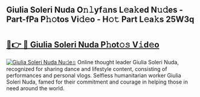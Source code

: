 ## Giulia Soleri Nuda O𝚗𝚕yf𝚊ns L𝚎a𝚔ed N𝚞𝚍es - Part-fPa P𝚑𝚘tos Vi𝚍𝚎o - H𝚘𝚝 Part L𝚎a𝚔s 25W3q

# <h2><a href="http://kfboaqe.oniu.top/?m=Giulia+Soleri+Nuda">🔗👉 🔴 Giulia Soleri Nuda P𝚑ot𝚘𝚜 V𝚒d𝚎o</a></h2>

[![Giulia Soleri Nuda Nu𝚍e𝚜](https://i.imgur.com/0qMVB7G.gif)](http://kfboaqe.oniu.top/?m=Giulia+Soleri+Nuda)
Online thought leader Giulia Soleri Nuda, recognized for sharing dance and lifestyle content, consisting of performances and personal vlogs. Selfless humanitarian worker Giulia Soleri Nuda, famed for their commitment and courage in helping those in need around the world.  
